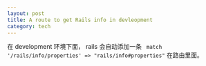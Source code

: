 ```yaml
---
layout: post
title: A route to get Rails info in devleopment
category: tech
---
```

在 development 环境下面， rails 会自动添加一条 ` match '/rails/info/properties' => "rails/info#properties"`
在路由里面。
